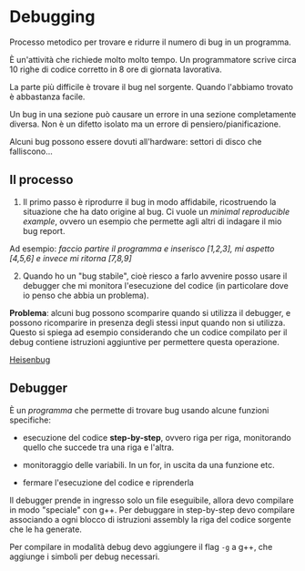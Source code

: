 # Debugging

Processo metodico per trovare e ridurre il numero di bug in un programma.

È un'attività che richiede molto molto tempo. Un programmatore scrive circa
10 righe di codice corretto in 8 ore di giornata lavorativa.

La parte più difficile è trovare il bug nel sorgente. Quando l'abbiamo
trovato è abbastanza facile.

Un bug in una sezione può causare un errore in una sezione completamente
diversa.
Non è un difetto isolato ma un errore di pensiero/pianificazione.

Alcuni bug possono essere dovuti all'hardware: settori di disco che falliscono...

## Il processo

1. Il primo passo è riprodurre il bug in modo affidabile, ricostruendo la
situazione che ha dato origine al bug.
Ci vuole un _minimal reproducible example_, ovvero un esempio che permette
agli altri di indagare il mio bug report.

Ad esempio: _faccio partire il programma e inserisco [1,2,3], mi aspetto
[4,5,6] e invece mi ritorna [7,8,9]_

2. Quando ho un "bug stabile", cioè riesco a farlo avvenire posso usare il
debugger che mi monitora l'esecuzione del codice (in particolare dove io
penso che abbia un problema).

**Problema**: alcuni bug possono scomparire quando si utilizza il debugger,
e possono ricomparire in presenza degli stessi input quando non si utilizza.
Questo si spiega ad esempio considerando che un codice compilato per il
debug contiene istruzioni aggiuntive per permettere questa operazione.

[Heisenbug](https://it.wikipedia.org/wiki/Heisenbug)

## Debugger

È un _programma_ che permette di trovare bug usando alcune funzioni specifiche:

- esecuzione del codice **step-by-step**, ovvero riga per riga, monitorando
quello che succede tra una riga e l'altra.

- monitoraggio delle variabili. In un for, in uscita da una funzione etc.

- fermare l'esecuzione del codice e riprenderla

Il debugger prende in ingresso solo un file eseguibile, allora devo compilare
in modo "speciale" con g++. Per debuggare in step-by-step devo compilare
associando a ogni blocco di istruzioni assembly la riga del codice sorgente che
le ha generate.

Per compilare in modalità debug devo aggiungere il flag `-g` a g++, che aggiunge
i simboli per debug necessari.
